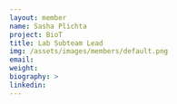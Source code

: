 ```yaml
---
layout: member
name: Sasha Plichta
project: BioT
title: Lab Subteam Lead
img: /assets/images/members/default.png
email:
weight: 
biography: >
linkedin:
---
```

